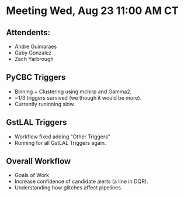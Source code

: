 # Meeting Wed, Aug 23 11:00 AM CT

## Attendents:
 - Andre Guimaraes
 - Gaby Gonzalez
 - Zach Yarbrough

## PyCBC Triggers
 - Binning + Clustering using mchirp and Gamma2.
 - ~1/3 triggers survived (we though it would be more).
 - Currently runinning slow.

## GstLAL Triggers
 - Workflow fixed adding "Other Triggers"
 - Running for all GstLAL Triggers again.

## Overall Workflow
 - Goals of Work
  - Increase confidence of candidate alerts (a line in DQR).
  - Understanding how glitches affect pipelines.

